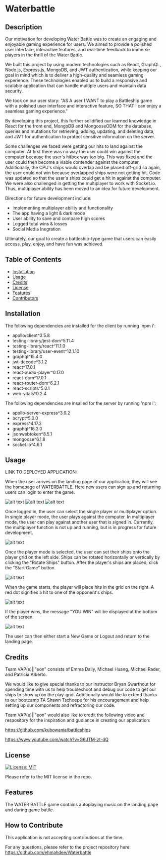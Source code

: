 # Waterbattle


## Description

Our motivation for developing Water Battle was to create an engaging and enjoyable gaming experience for users. We aimed to provide a polished user interface, interactive features, and real-time feedback to immerse players in the thrill of the Water Battle.

We built this project by using modern technologies such as React, GraphQL, Node.js, Express.js, MongoDB, and JWT authentication, while keeping our goal in mind which is to deliver a high-quality and seamless gaming experience. These technologies enabled us to build a responsive and scalable application that can handle multiple users and maintain data security.

We took on our user story:
"AS A user
I WANT to play a Battleship game with a polished user interface and interactive feature,
SO THAT I can enjoy a seamless gaming experience."

By developing this project, this further solidified our learned knowledge in React for the front end, MongoDB and MongooseODM for the database, queries and mutations for retrieving, adding, updating, and deleting data, and JWT for authentication to protect sensitive information on the server.  

Some challenges we faced were getting our hits to land against the computer.  At first there was no way the user could win against the computer because the user's hitbox was too big. This was fixed and the user could then become a viable contender against the computer. Additionally, the CPU's ships would overlap and be placed off-grid so again, the user could not win because overlapped ships were not getting hit. Code was updated so that the user's ships could get a hit in against the computer. We were also challenged in getting the multiplayer to work with Socket.io. Thus, multiplayer ability has been moved to an idea for future development.  

Directions for future development include: 
- Implementing multiplayer ability and functionality
- The app having a light & dark mode 
- User ability to save and compare high scores
- Logged total wins & losses
- Social Media Inegration

Ultimately, our goal to create a battleship-type game that users can easily access, play, enjoy, and have fun was achieved. 


## Table of Contents 

- [Installation](#installation)
- [Usage](#usage)
- [Credits](#credits)
- [License](#license)
- [Features](#features)
- [Contributors](#contributors)

## Installation

The following dependencies are installed for the client by running 'npm i':
- apollo/client^3.5.8
- testing-library/jest-dom^5.11.4
- testing-library/react^11.1.0
- testing-library/user-event^12.1.10
- graphql^15.4.0
- jwt-decode^3.1.2
- react^17.0.1
- react-audio-player^0.17.0
- react-dom^17.0.1
- react-router-dom^6.2.1
- react-scripts^5.0.1
- web-vitals^0.2.4

The following dependencies are insalled for the server by running 'npm i':
- apollo-server-express^3.6.2
- bcrypt^5.0.0
- express^4.17.2
- graphql^16.3.0
- jsonwebtoken^8.5.1
- mongoose^6.1.8
- socket.io^4.6.1


## Usage

LINK TO DEPLOYED APPLICATION: 

When the user arrives on the landing page of our application, they will see the homepage of WATERBATTLE.  Here new users can sign up and returning users can login to enter the game.  

![alt text](./client/public/images/1V-LandingPage.png)
![alt text](./client/public/images/2V-Signup.png)
![alt text](./client/public/images/3V-Login.png)

Once logged in, the user can select the single player or multiplayer option.  In single player mode, the user plays against the computer.  In multiplayer mode, the user can play against another user that is signed in.  Currently, the multiplayer function is not up and running, but is in progress for future development.  

![alt text](./client/public/images/4V-Lobby.png)

Once the player mode is selected, the user can set their ships onto the player grid on the left side.  Ships can be rotated horizontally or vertically by clicking the "Rotate Ships" button.  After the player's ships are placed, click the "Start Game" button.  

![alt text](./client/public/images/5.1V-SetShips-thenGame.png)

When the game starts, the player will place hits in the grid on the right.  A red dot signifies a hit to one of the opponent's ships.  

![alt text](./client/public/images/6V-Play.png)

If the player wins, the message "YOU WIN" will be displayed at the bottom of the screen.  

![alt text](./client/public/images/7V-WIN.png)

The user can then either start a New Game or Logout and return to the landing page.  

## Credits

Team VAP(e)||"eon" consists of Emma Daily, Michael Huang, Michael Rader, and Patricia Alberto.  

We would like to give special thanks to our instructor Bryan Swarthout for spending time with us to help troubleshoot and debug our code to get our ships to show up on the play-grid.  Additionally would like to extend thanks to our bootcamp TA Shawn Tschoepe for his encouragement and help setting up our components and refractoring our code.  

Team VAP(e)||"eon" would also like to credit the following video and respository for the inspiration and gudiance in creating our application:

https://github.com/kubowania/battleships

https://www.youtube.com/watch?v=G6JTM-zt-dQ


## License
[![License: MIT](https://img.shields.io/badge/License-MIT-blue.svg)](https://opensource.org/licenses/MIT)


Please refer to the MIT license in the repo. 

## Features

The WATER BATTLE game contains autoplaying music on the landing page and during game battle.  

## How to Contribute

This application is not accepting contributions at the time.  

For any questions, please refer to the project repository here: https://github.com/ehmahdee/Waterbattle

